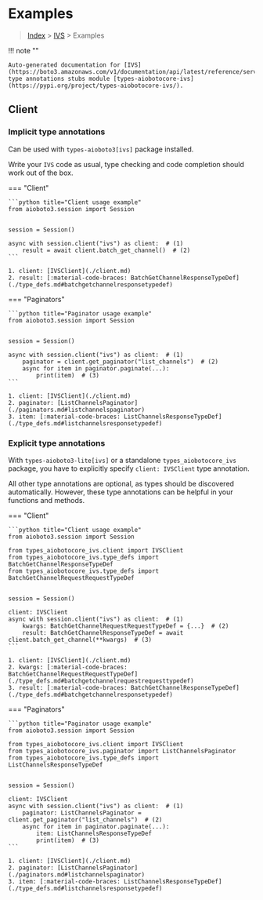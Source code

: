 # Examples

> [Index](../README.md) > [IVS](./README.md) > Examples

!!! note ""

    Auto-generated documentation for [IVS](https://boto3.amazonaws.com/v1/documentation/api/latest/reference/services/ivs.html#IVS)
    type annotations stubs module [types-aiobotocore-ivs](https://pypi.org/project/types-aiobotocore-ivs/).

## Client

### Implicit type annotations

Can be used with `types-aioboto3[ivs]` package installed.

Write your `IVS` code as usual,
type checking and code completion should work out of the box.



=== "Client"

    ```python title="Client usage example"
    from aioboto3.session import Session


    session = Session()

    async with session.client("ivs") as client:  # (1)
        result = await client.batch_get_channel()  # (2)
    ```

    1. client: [IVSClient](./client.md)
    2. result: [:material-code-braces: BatchGetChannelResponseTypeDef](./type_defs.md#batchgetchannelresponsetypedef) 



=== "Paginators"

    ```python title="Paginator usage example"
    from aioboto3.session import Session


    session = Session()

    async with session.client("ivs") as client:  # (1)
        paginator = client.get_paginator("list_channels")  # (2)
        async for item in paginator.paginate(...):
            print(item)  # (3)
    ```

    1. client: [IVSClient](./client.md)
    2. paginator: [ListChannelsPaginator](./paginators.md#listchannelspaginator)
    3. item: [:material-code-braces: ListChannelsResponseTypeDef](./type_defs.md#listchannelsresponsetypedef) 




### Explicit type annotations

With `types-aioboto3-lite[ivs]`
or a standalone `types_aiobotocore_ivs` package, you have to explicitly specify
`client: IVSClient` type annotation.

All other type annotations are optional, as types should be discovered automatically.
However, these type annotations can be helpful in your functions and methods.


=== "Client"

    ```python title="Client usage example"
    from aioboto3.session import Session

    from types_aiobotocore_ivs.client import IVSClient
    from types_aiobotocore_ivs.type_defs import BatchGetChannelResponseTypeDef
    from types_aiobotocore_ivs.type_defs import BatchGetChannelRequestRequestTypeDef


    session = Session()

    client: IVSClient
    async with session.client("ivs") as client:  # (1)
        kwargs: BatchGetChannelRequestRequestTypeDef = {...}  # (2)
        result: BatchGetChannelResponseTypeDef = await client.batch_get_channel(**kwargs)  # (3)
    ```

    1. client: [IVSClient](./client.md)
    2. kwargs: [:material-code-braces: BatchGetChannelRequestRequestTypeDef](./type_defs.md#batchgetchannelrequestrequesttypedef) 
    3. result: [:material-code-braces: BatchGetChannelResponseTypeDef](./type_defs.md#batchgetchannelresponsetypedef) 



=== "Paginators"

    ```python title="Paginator usage example"
    from aioboto3.session import Session

    from types_aiobotocore_ivs.client import IVSClient
    from types_aiobotocore_ivs.paginator import ListChannelsPaginator
    from types_aiobotocore_ivs.type_defs import ListChannelsResponseTypeDef


    session = Session()

    client: IVSClient
    async with session.client("ivs") as client:  # (1)
        paginator: ListChannelsPaginator = client.get_paginator("list_channels")  # (2)
        async for item in paginator.paginate(...):
            item: ListChannelsResponseTypeDef
            print(item)  # (3)
    ```

    1. client: [IVSClient](./client.md)
    2. paginator: [ListChannelsPaginator](./paginators.md#listchannelspaginator)
    3. item: [:material-code-braces: ListChannelsResponseTypeDef](./type_defs.md#listchannelsresponsetypedef) 




